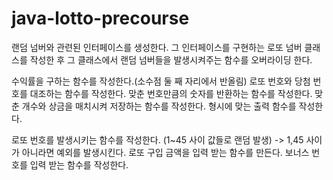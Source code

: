 # java-lotto-precourse

랜덤 넘버와 관련된 인터페이스를 생성한다.
그 인터페이스를 구현하는 로또 넘버 클래스를 작성한 후 그 클래스에서 랜덤 넘버들을 발생시켜주는 함수를 오버라이딩 한다.

수익률을 구하는 함수를 작성한다.(소수점 둘 째 자리에서 반올림)
로또 번호와 당첨 번호를 대조하는 함수를 작성한다.
맞춘 번호만큼의 숫자를 반환하는 함수를 작성한다.
맞춘 개수와 상금을 매치시켜 저장하는 함수를 작성한다.
형시에 맞는 출력 함수를 작성한다.

로또 번호를 발생시키는 함수를 작성한다. (1~45 사이 값들로 랜덤 발생) -> 1,45 사이가 아니라면 예외를 발생시킨다.
로또 구입 금액을 입력 받는 함수를 만든다.
보너스 번호를 입력 받는 함수를 작성한다.

